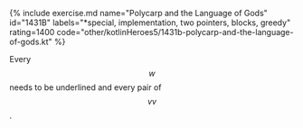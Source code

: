 {% include exercise.md name="Polycarp and the Language of Gods" id="1431B" labels="*special, implementation, two pointers, blocks, greedy" rating=1400 code="other/kotlinHeroes5/1431b-polycarp-and-the-language-of-gods.kt" %}

Every $$w$$ needs to be underlined and every pair of $$vv$$.
